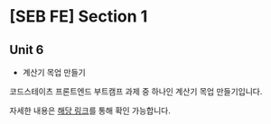 # [SEB FE] Section 1

## Unit 6

- 계산기 목업 만들기

코드스테이츠 프론트엔드 부트캠프 과제 중 하나인 계산기 목업 만들기입니다.

자세한 내용은 [해당 링크](https://velog.io/@wusi-hub/Mac용-계산기-목업-만들기)를 통해 확인 가능합니다.
